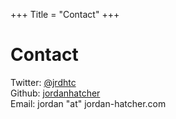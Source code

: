 +++
Title = "Contact"
+++

# Contact

Twitter: [@jrdhtc](https://twitter.com/jrdhtc)  
Github: [jordanhatcher](https://github.com/jordanhatcher)  
Email: jordan "at" jordan-hatcher.com
